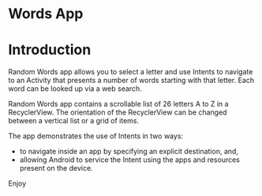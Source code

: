 # Words App

# Introduction
Random Words app allows you to select a letter and use Intents to navigate to an Activity that
presents a number of words starting with that letter. Each word can be looked up via a web search.

Random Words app contains a scrollable list of 26 letters A to Z in a RecyclerView. The orientation
of the RecyclerView can be changed between a vertical list or a grid of items.

The app demonstrates the use of Intents in two ways:
* to navigate inside an app by specifying an explicit destination, and,
* allowing Android to service the Intent using the apps and resources present on the device.

Enjoy